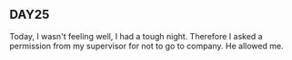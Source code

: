 ## **DAY25**

Today, I wasn't feeling well, I had a tough night. Therefore I asked a permission from my supervisor for not to go to company. He allowed me.
